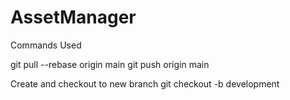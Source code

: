 # AssetManager


Commands Used

git pull --rebase origin main
git push origin main


Create and checkout to new branch
git checkout -b development
